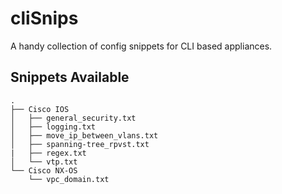 # cliSnips
A handy collection of config snippets for CLI based appliances.

## Snippets Available
```
.
├── Cisco IOS
│   ├── general_security.txt
│   ├── logging.txt
│   ├── move_ip_between_vlans.txt
│   ├── spanning-tree_rpvst.txt
|   ├── regex.txt
│   └── vtp.txt
└── Cisco NX-OS
    └── vpc_domain.txt
```
